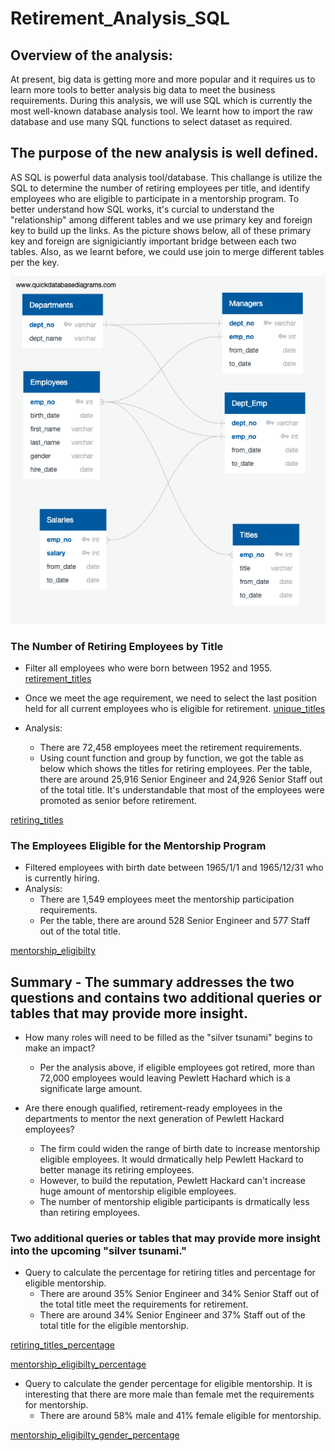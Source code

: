 # Retirement_Analysis_SQL

## Overview of the analysis:
At present, big data is getting more and more popular and it requires us to learn more tools to better analysis big data to meet the business requirements. During this analysis, we will use SQL which is currently the most well-known database analysis tool. We learnt how to import the raw database and use many SQL functions to select dataset as required. 

## The purpose of the new analysis is well defined. 
AS SQL is powerful data analysis tool/database. This challange is utilize the SQL to determine the number of retiring employees per title, and identify employees who are eligible to participate in a mentorship program. To better understand how SQL works, it's curcial to understand the "relationship" among different tables and we use primary key and foreign key to build up the links. As the picture shows below, all of these primary key and foreign are signigiciantly important bridge between each two tables. Also, as we learnt before, we could use join to merge different tables per the key.

![QuickDBD-export](QuickDBD-export.png)

### The Number of Retiring Employees by Title 
- Filter all employees who were born between 1952 and 1955.
[retirement_titles](Pewlett-Hackard-Analysis/retirement_titles.csv)

- Once we meet the age requirement, we need to select the last position held for all current employees who is eligible for retirement.
[unique_titles](Pewlett-Hackard-Analysis/unique_titles.csv)

- Analysis:
    - There are 72,458 employees meet the retirement requirements.
    - Using count function and group by function, we got the table as below which shows the titles for retiring employees. Per the table, there are around 25,916 Senior Engineer and 24,926 Senior Staff out of the total title. It's understandable that most of the employees were promoted as senior before retirement.

[retiring_titles](Pewlett-Hackard-Analysis/retiring_titles.csv)

### The Employees Eligible for the Mentorship Program
- Filtered employees with birth date between 1965/1/1 and 1965/12/31 who is currently hiring.
- Analysis:
    - There are 1,549 employees meet the mentorship participation requirements.
    - Per the table, there are around 528 Senior Engineer and 577 Staff out of the total title. 

[mentorship_eligibilty](Pewlett-Hackard-Analysis/mentorship_eligibilty.csv)


## Summary - The summary addresses the two questions and contains two additional queries or tables that may provide more insight. 

- How many roles will need to be filled as the "silver tsunami" begins to make an impact?
    - Per the analysis above, if eligible employees got retired, more than 72,000 employees would leaving Pewlett Hachard which is a significate large amount.

- Are there enough qualified, retirement-ready employees in the departments to mentor the next generation of Pewlett Hackard employees?
    - The firm could widen the range of birth date to increase mentorship eligible employees. It would drmatically help Pewlett Hackard to better manage its retiring employees.
    - However, to build the reputation, Pewlett Hackard can't increase huge amount of mentorship eligible employees.
    - The number of mentorship eligible participants is drmatically less than retiring employees.

### Two additional queries or tables that may provide more insight into the upcoming "silver tsunami."
- Query to calculate the percentage for retiring titles and percentage for eligible mentorship.
    - There are around 35% Senior Engineer and 34% Senior Staff out of the total title meet the requirements for retirement.
    - There are around 34% Senior Engineer and 37% Staff out of the total title for the eligible mentorship.

[retiring_titles_percentage](Pewlett-Hackard-Analysis/retiring_titles_percentage.csv)

[mentorship_eligibilty_percentage](Pewlett-Hackard-Analysis/mentorship_eligibilty_percentage.csv)

- Query to calculate the gender percentage for eligible mentorship. It is interesting that there are more male than female met the requirements for mentorship.
    - There are around 58% male and 41% female eligible for mentorship.

[mentorship_eligibilty_gender_percentage](Pewlett-Hackard-Analysis/mentorship_eligibilty_gender_percentage.csv)
